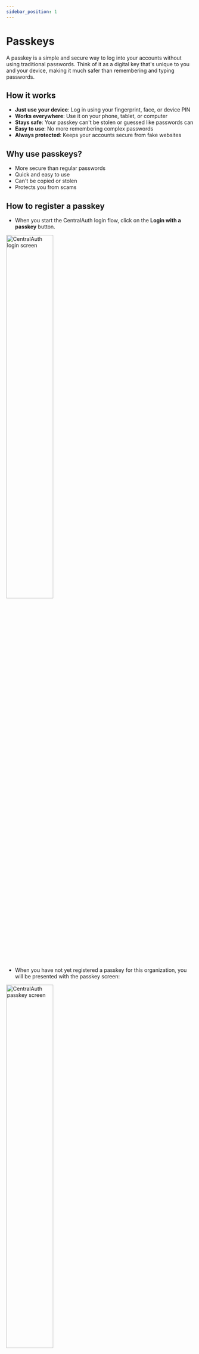 ```yaml
---
sidebar_position: 1
---
```


# Passkeys

A passkey is a simple and secure way to log into your accounts without using traditional passwords. Think of it as a digital key that's unique to you and your device, making it much safer than remembering and typing passwords.

## How it works

- **Just use your device**: Log in using your fingerprint, face, or device PIN
- **Works everywhere**: Use it on your phone, tablet, or computer
- **Stays safe**: Your passkey can't be stolen or guessed like passwords can
- **Easy to use**: No more remembering complex passwords
- **Always protected**: Keeps your accounts secure from fake websites

## Why use passkeys?

- More secure than regular passwords
- Quick and easy to use
- Can't be copied or stolen
- Protects you from scams

## How to register a passkey

- When you start the CentralAuth login flow, click on the **Login with a passkey** button. 

<img src="/img/LoginScreen.png" alt="CentralAuth login screen" width="50%" height="50%" />

- When you have not yet registered a passkey for this organization, you will be presented with the passkey screen:

<img src="/img/PasskeyScreen.png" alt="CentralAuth passkey screen" width="50%" height="50%" />

- Click the **Register a new passkey** button to start the registration process.

<img src="/img/PasskeyRegistrationScreen.png" alt="CentralAuth registration screen" width="50%" height="50%" />

- Enter your email address and click the **Log in** button. You will receive an email with a 5-digit code. Enter the code to verify your email address.

- You will be asked to set up your passkey. This process will vary depending on the device you are using, e.g.:

  - **Windows**: Windows Hello, PIN or password
  - **Android**: Fingerprint, Face Unlock or PIN
  - **iOS**: FaceID, TouchID or PIN 

- Once you have set up your passkey, it will be saved on your device and you can use it to log in anywhere you use the same account.

## How to use an existing passkey

- When you start the CentralAuth login flow, click on the **Login with a passkey** button.

<img src="/img/LoginScreen.png" alt="CentralAuth login screen" width="50%" height="50%" />

- When you have already registered a passkey for this organization in this browser, you will be presented with the passkey prompt from your device. Otherwise, you will be presented with the passkey screen:

<img src="/img/PasskeyScreen.png" alt="CentralAuth passkey screen" width="50%" height="50%" />

- Click the **Use an existing passkey** button to show the passkey prompt from your device.

- Follow the instructions on your device to log in using your passkey.